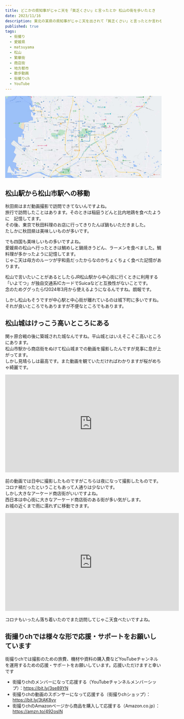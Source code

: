 ```yaml
---
title: どこかの県知事がじゃこ天を「貧乏くさい」と言ったとか 松山の街を歩いたとき
date: 2023/11/16
description: 東北の某県の県知事がじゃこ天を出されて「貧乏くさい」と言ったとか言わなかったとかで思い出した松山の街を歩いたとき
published: true
tags:
  - 街撮り
  - 愛媛県
  - matsuyama
  - 松山
  - 繁華街
  - 商店街
  - 地方都市
  - 散歩動画
  - 街撮りch
  - YouTube
---
```


![松山市駅から松山城へのルート](/images/2023/11/matsuyama.jpg "松山市駅から松山城へのルート")

## 松山駅から松山市駅への移動

秋田県はまだ動画撮影で訪問できてないんですよね。  
旅行で訪問したことはあります。そのときは稲庭うどんと比内地鶏を食べたように　記憶してます。  
その後、東京で秋田料理のお店に行ってきりたんぽ鍋もいただきました。  
たしかに秋田県は美味しいものが多いです。

でも四国も美味しいもの多いですよね。  
愛媛県の松山へ行ったときは鯛めしと鍋焼きうどん、ラーメンを食べました。鯛料理が多かったように記憶してます。  
じゃこ天は母方のルーツが宇和島だったからなのかちょくちょく食べた記憶があります。

松山で言いたいことがあるとしたらJR松山駅から中心街に行くときに利用する「いよてつ」が独自交通系ICカードでSuicaなどと互換性がないことです。  
念のためググったらf2024年3月から使えるようになるんですね。朗報です。

しかし松山もそうですが中心駅と中心街が離れているのは城下町に多いですね。  
それが良いところでもありますが不便なところでもあります。

## 松山城はけっこう高いところにある

関ヶ原合戦の後に築城された城なんですね。平山城とはいえそこそこ高いところにあります。  
松山市駅から商店街をぬけて松山城までの動画を撮影したんですが見事に息が上がってます。  
しかし見晴らしは最高です。また動画を観ていただければわかりますが桜がめちゃ綺麗です。

<div class="youtube">
<iframe width="560" height="315" src="https://www.youtube.com/embed/UYuVV2ILlos?si=PuRGs7RfoXjr3G6m" title="YouTube video player" frameborder="0" allow="accelerometer; autoplay; clipboard-write; encrypted-media; gyroscope; picture-in-picture; web-share" allowfullscreen></iframe>
</div>

<!-- more -->

前の動画では日中に撮影したものですがこちらは夜になって撮影したものです。  
コロナ禍だったということもあって人通りは少ないです。  
しかし大きなアーケード商店街がいいですよね。  
西日本は中心街に大きなアーケード商店街のある街が多い気がします。  
お城の近くまで雨に濡れずに移動できます。

<div class="youtube">
<iframe width="560" height="315" src="https://www.youtube.com/embed/xHpI5wDAmDk?si=tdf23ncP7TPVzL7f" title="YouTube video player" frameborder="0" allow="accelerometer; autoplay; clipboard-write; encrypted-media; gyroscope; picture-in-picture; web-share" allowfullscreen></iframe>
</div>

コロナもいったん落ち着いたのでまた訪問してじゃこ天食べたいですよね。

## 街撮りchでは様々な形で応援・サポートをお願いしています

街撮りchでは撮影のための旅費、機材や資料の購入費などYouTubeチャンネルを運用するための応援・サポートをお願いしています。応援いただけますと幸いです

* 街撮りchのメンバーになって応援する（YouTubeチャンネルメンバーシップ）：https://bit.ly/3se89YN
* 街撮りchの動画のスポンサーになって応援する（街撮りchショップ）：https://bit.ly/3tAK8vv
* 街撮りchのAmazonページから商品を購入して応援する（Amazon.co.jp）：https://amzn.to/492osIN
